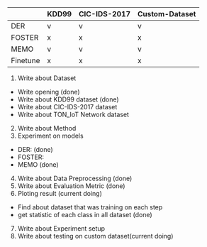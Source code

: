 

||KDD99|CIC-IDS-2017|Custom-Dataset|
|---|---|---|---|
|DER|v|v|v|
|FOSTER|x|x|x|
|MEMO|v|v|v|
|Finetune|x|x|x|


1. Write about Dataset
- Write opening (done)
- Write about KDD99 dataset (done)
- Write about CIC-IDS-2017 dataset
- Write about TON_IoT Network dataset
2. Write about Method
3. Experiment on models
- DER: (done)
- FOSTER:
- MEMO (done)
4. Write about Data Preprocessing (done)
5. Write about Evaluation Metric (done)
6. Ploting result (current doing)
- Find about dataset that was training on each step
- get statistic of each class in all dataset (done)
7. Write about Experiment setup
8. Write about testing on custom dataset(current doing)
